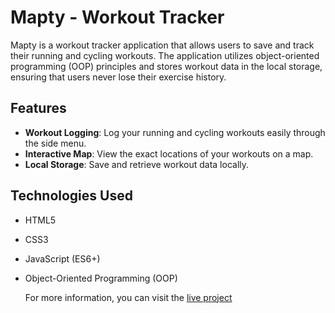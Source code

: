 # Mapty - Workout Tracker

Mapty is a workout tracker application that allows users to save and track their running and cycling workouts. The application utilizes object-oriented programming (OOP) principles and stores workout data in the local storage, ensuring that users never lose their exercise history.

## Features

- **Workout Logging**: Log your running and cycling workouts easily through the side menu.
- **Interactive Map**: View the exact locations of your workouts on a map.
- **Local Storage**: Save and retrieve workout data locally.

## Technologies Used

- HTML5
- CSS3
- JavaScript (ES6+)
- Object-Oriented Programming (OOP)

  For more information, you can visit the [live project](https://workouts-map.vercel.app/)
